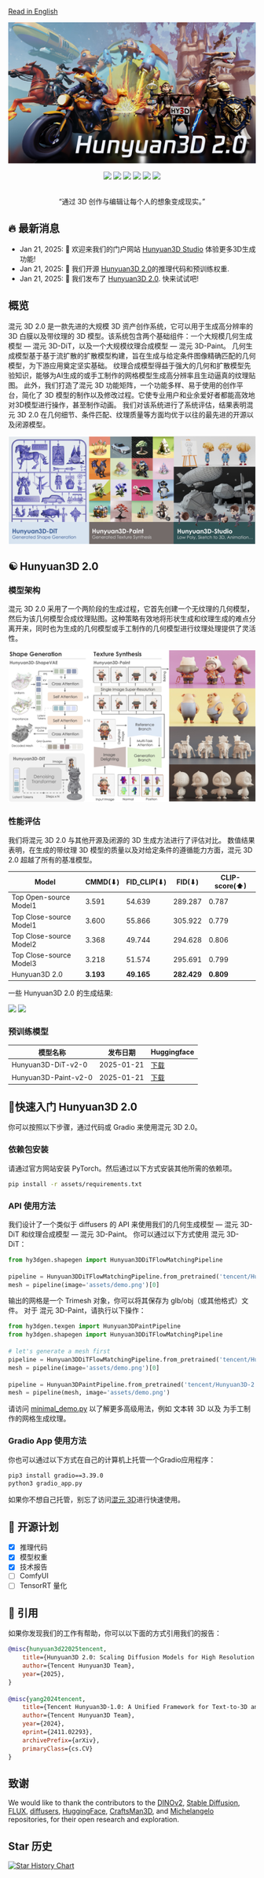 [Read in English](README.md)

<p align="center">
  <img src="./assets/images/teaser.jpg">

</p>

<div align="center">
  <a href=https://3d.hunyuan.tencent.com target="_blank"><img src=https://img.shields.io/badge/Official%20Site-black.svg?logo=homepage height=22px></a>
  <a href=https://huggingface.co/spaces/tencent/Hunyuan3D-2  target="_blank"><img src=https://img.shields.io/badge/%F0%9F%A4%97%20Demo-276cb4.svg height=22px></a>
  <a href=https://huggingface.co/tencent/Hunyuan3D-2 target="_blank"><img src=https://img.shields.io/badge/%F0%9F%A4%97%20Models-d96902.svg height=22px></a>
  <a href=https://3d-models.hunyuan.tencent.com/ target="_blank"><img src= https://img.shields.io/badge/Page-bb8a2e.svg?logo=github height=22px></a>
  <a href=https://discord.gg/GuaWYwzKbX target="_blank"><img src= https://img.shields.io/badge/Discord-white.svg?logo=discord height=22px></a>
  <a href=https://github.com/Tencent/Hunyuan3D-2/blob/main/assets/report/Tencent_Hunyuan3D_2_0.pdf target="_blank"><img src=https://img.shields.io/badge/Report-b5212f.svg?logo=arxiv height=22px></a>
</div>

<br>
<p align="center">
“通过 3D 创作与编辑让每个人的想象变成现实。”
</p>

## 🔥 最新消息
- Jan 21, 2025: 💬 欢迎来我们的门户网站 [Hunyuan3D Studio](https://3d.hunyuan.tencent.com) 体验更多3D生成功能!
- Jan 21, 2025: 💬 我们开源 [Hunyuan3D 2.0](https://huggingface.co/tencent/Hunyuan3D-2)的推理代码和预训练权重.
- Jan 21, 2025: 💬 我们发布了 [Hunyuan3D 2.0](https://huggingface.co/spaces/tencent/Hunyuan3D-2). 快来试试吧!

## 概览

混元 3D 2.0 是一款先进的大规模 3D 资产创作系统，它可以用于生成高分辨率的 3D 白膜以及带纹理的 3D
模型。该系统包含两个基础组件：一个大规模几何生成模型 — 混元 3D-DiT，以及一个大规模纹理合成模型 — 混元 3D-Paint。
几何生成模型基于基于流扩散的扩散模型构建，旨在生成与给定条件图像精确匹配的几何模型，为下游应用奠定坚实基础。
纹理合成模型得益于强大的几何和扩散模型先验知识，能够为AI生成的或手工制作的网格模型生成高分辨率且生动逼真的纹理贴图。
此外，我们打造了混元 3D 功能矩阵，一个功能多样、易于使用的创作平台，简化了 3D 模型的制作以及修改过程。它使专业用户和业余爱好者都能高效地对3D模型进行操作，甚至制作动画。
我们对该系统进行了系统评估，结果表明混元 3D 2.0 在几何细节、条件匹配、纹理质量等方面均优于以往的最先进的开源以及闭源模型。

<p align="center">
  <img src="assets/images/system.jpg">
</p>

## ☯️ **Hunyuan3D 2.0**

### 模型架构

混元 3D 2.0 采用了一个两阶段的生成过程，它首先创建一个无纹理的几何模型，然后为该几何模型合成纹理贴图。这种策略有效地将形状生成和纹理生成的难点分离开来，同时也为生成的几何模型或手工制作的几何模型进行纹理处理提供了灵活性。

<p align="left">
  <img src="assets/images/arch.jpg">
</p>

### 性能评估

我们将混元 3D 2.0 与其他开源及闭源的 3D 生成方法进行了评估对比。
数值结果表明，在生成的带纹理 3D 模型的质量以及对给定条件的遵循能力方面，混元 3D 2.0 超越了所有的基准模型。

| Model                   | CMMD(⬇)   | FID_CLIP(⬇) | FID(⬇)      | CLIP-score(⬆) |
|-------------------------|-----------|-------------|-------------|---------------|
| Top Open-source Model1  | 3.591     | 54.639      | 289.287     | 0.787         |
| Top Close-source Model1 | 3.600     | 55.866      | 305.922     | 0.779         |
| Top Close-source Model2 | 3.368     | 49.744      | 294.628     | 0.806         |
| Top Close-source Model3 | 3.218     | 51.574      | 295.691     | 0.799         |
| Hunyuan3D 2.0           | **3.193** | **49.165**  | **282.429** | **0.809**     |

一些 Hunyuan3D 2.0 的生成结果:
<p align="left">
  <img src="assets/images/e2e-1.gif"  height=300>
  <img src="assets/images/e2e-2.gif"  height=300>
</p>

### 预训练模型

| 模型名称                 | 发布日期       | Huggingface                                      |
|----------------------|------------|--------------------------------------------------| 
| Hunyuan3D-DiT-v2-0   | 2025-01-21 | [下载](https://huggingface.co/tencent/Hunyuan3D-2) |
| Hunyuan3D-Paint-v2-0 | 2025-01-21 | [下载](https://huggingface.co/tencent/Hunyuan3D-2) |

## 🤗快速入门 Hunyuan3D 2.0

你可以按照以下步骤，通过代码或 Gradio 来使用混元 3D 2.0。

### 依赖包安装

请通过官方网站安装 PyTorch。然后通过以下方式安装其他所需的依赖项。

```bash
pip install -r assets/requirements.txt
```

### API 使用方法

我们设计了一个类似于 diffusers 的 API 来使用我们的几何生成模型 — 混元 3D-DiT 和纹理合成模型 — 混元 3D-Paint。
你可以通过以下方式使用 混元 3D-DiT：

```python
from hy3dgen.shapegen import Hunyuan3DDiTFlowMatchingPipeline

pipeline = Hunyuan3DDiTFlowMatchingPipeline.from_pretrained('tencent/Hunyuan3D-2')
mesh = pipeline(image='assets/demo.png')[0]
```

输出的网格是一个 Trimesh 对象，你可以将其保存为 glb/obj（或其他格式）文件。
对于 混元 3D-Paint，请执行以下操作：

```python
from hy3dgen.texgen import Hunyuan3DPaintPipeline
from hy3dgen.shapegen import Hunyuan3DDiTFlowMatchingPipeline

# let's generate a mesh first
pipeline = Hunyuan3DDiTFlowMatchingPipeline.from_pretrained('tencent/Hunyuan3D-2')
mesh = pipeline(image='assets/demo.png')[0]

pipeline = Hunyuan3DPaintPipeline.from_pretrained('tencent/Hunyuan3D-2')
mesh = pipeline(mesh, image='assets/demo.png')
```

请访问 [minimal_demo.py](minimal_demo.py) 以了解更多高级用法，例如 文本转 3D 以及 为手工制作的网格生成纹理。

### Gradio App 使用方法

你也可以通过以下方式在自己的计算机上托管一个Gradio应用程序：

```bash
pip3 install gradio==3.39.0
python3 gradio_app.py
```

如果你不想自己托管，别忘了访问[混元 3D](https://3d.hunyuan.tencent.com)进行快速使用。

## 📑 开源计划

- [x] 推理代码
- [x] 模型权重
- [x] 技术报告
- [ ] ComfyUI
- [ ] TensorRT 量化

## 🔗 引用

如果你发现我们的工作有帮助，你可以以下面的方式引用我们的报告：

```bibtex
@misc{hunyuan3d22025tencent,
    title={Hunyuan3D 2.0: Scaling Diffusion Models for High Resolution Textured 3D Assets Generation},
    author={Tencent Hunyuan3D Team},
    year={2025},
}

@misc{yang2024tencent,
    title={Tencent Hunyuan3D-1.0: A Unified Framework for Text-to-3D and Image-to-3D Generation},
    author={Tencent Hunyuan3D Team},
    year={2024},
    eprint={2411.02293},
    archivePrefix={arXiv},
    primaryClass={cs.CV}
}
```

## 致谢

We would like to thank the contributors to
the [DINOv2](https://github.com/facebookresearch/dinov2), [Stable Diffusion](https://github.com/Stability-AI/stablediffusion), [FLUX](https://github.com/black-forest-labs/flux), [diffusers](https://github.com/huggingface/diffusers), [HuggingFace](https://huggingface.co), [CraftsMan3D](https://github.com/wyysf-98/CraftsMan3D), and [Michelangelo](https://github.com/NeuralCarver/Michelangelo/tree/main) repositories, for their open research and exploration.

## Star 历史

<a href="https://star-history.com/#Tencent/Hunyuan3D-2&Date">
 <picture>
   <source media="(prefers-color-scheme: dark)" srcset="https://api.star-history.com/svg?repos=Tencent/Hunyuan3D-2&type=Date&theme=dark" />
   <source media="(prefers-color-scheme: light)" srcset="https://api.star-history.com/svg?repos=Tencent/Hunyuan3D-2&type=Date" />
   <img alt="Star History Chart" src="https://api.star-history.com/svg?repos=Tencent/Hunyuan3D-2&type=Date" />
 </picture>
</a>
